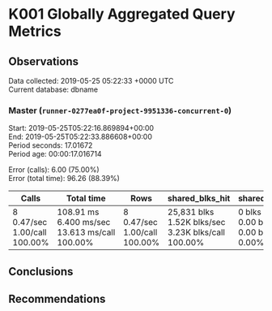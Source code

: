 # K001 Globally Aggregated Query Metrics

## Observations ##
Data collected: 2019-05-25 05:22:33 +0000 UTC  
Current database: dbname  



### Master (`runner-0277ea0f-project-9951336-concurrent-0`) ###
Start: 2019-05-25T05:22:16.869894+00:00  
End: 2019-05-25T05:22:33.886608+00:00  
Period seconds: 17.01672  
Period age: 00:00:17.016714  

Error (calls): 6.00 (75.00%)  
Error (total time): 96.26 (88.39%)

| Calls | Total&nbsp;time | Rows | shared_blks_hit | shared_blks_read | shared_blks_dirtied | shared_blks_written | blk_read_time | blk_write_time | kcache_reads | kcache_writes | kcache_user_time_ms | kcache_system_time |
|-------|------------|------|-----------------|------------------|---------------------|---------------------|---------------|----------------|--------------|---------------|---------------------|--------------------|
|8<br/>0.47/sec<br/>1.00/call<br/>100.00% |108.91&nbsp;ms<br/>6.400&nbsp;ms/sec<br/>13.613&nbsp;ms/call<br/>100.00% |8<br/>0.47/sec<br/>1.00/call<br/>100.00% |25,831&nbsp;blks<br/>1.52K&nbsp;blks/sec<br/>3.23K&nbsp;blks/call<br/>100.00% |0&nbsp;blks<br/>0.00&nbsp;blks/sec<br/>0.00&nbsp;blks/call<br/>0.00% |0&nbsp;blks<br/>0.00&nbsp;blks/sec<br/>0.00&nbsp;blks/call<br/>0.00% |0&nbsp;blks<br/>0.00&nbsp;blks/sec<br/>0.00&nbsp;blks/call<br/>0.00% |0.00&nbsp;ms<br/>0.000&nbsp;ms/sec<br/>0.000&nbsp;ms/call<br/>0.00% |0.00&nbsp;ms<br/>0.000&nbsp;ms/sec<br/>0.000&nbsp;ms/call<br/>0.00% |0.00&nbsp;bytes<br/>0.00&nbsp;bytes/sec<br/>0.00&nbsp;bytes/call<br/>0.00% |0.00&nbsp;bytes<br/>0.00&nbsp;bytes/sec<br/>0.00&nbsp;bytes/call<br/>0.00% |0.00&nbsp;ms<br/>0.000&nbsp;ms/sec<br/>0.000&nbsp;ms/call<br/>0.00% |0.00&nbsp;ms<br/>0.000&nbsp;ms/sec<br/>0.000&nbsp;ms/call<br/>0.00%|





## Conclusions ##


## Recommendations ##

